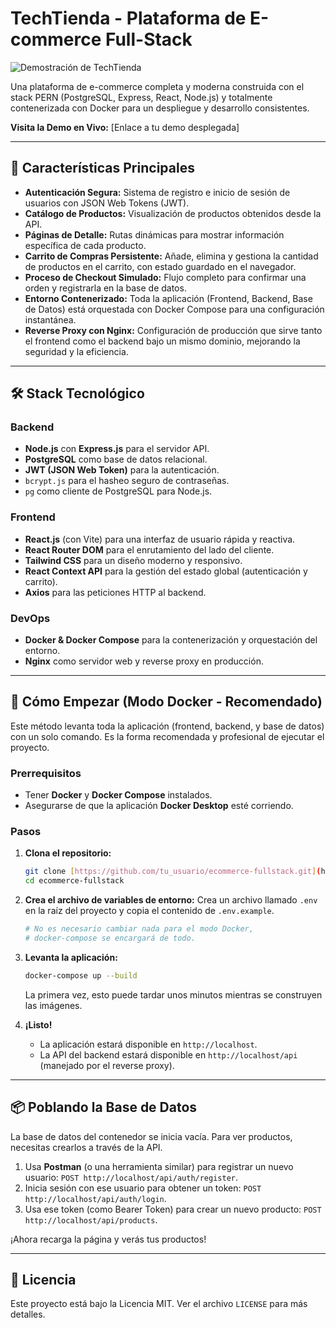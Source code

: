 # TechTienda - Plataforma de E-commerce Full-Stack

![Demostración de TechTienda](https://i.imgur.com/example.gif) <!-- Reemplazar con un GIF de tu aplicación -->

Una plataforma de e-commerce completa y moderna construida con el stack PERN (PostgreSQL, Express, React, Node.js) y totalmente contenerizada con Docker para un despliegue y desarrollo consistentes.

**Visita la Demo en Vivo:** [Enlace a tu demo desplegada] <!-- Añadirás esto en un futuro paso -->

---

## 🚀 Características Principales

* **Autenticación Segura:** Sistema de registro e inicio de sesión de usuarios con JSON Web Tokens (JWT).
* **Catálogo de Productos:** Visualización de productos obtenidos desde la API.
* **Páginas de Detalle:** Rutas dinámicas para mostrar información específica de cada producto.
* **Carrito de Compras Persistente:** Añade, elimina y gestiona la cantidad de productos en el carrito, con estado guardado en el navegador.
* **Proceso de Checkout Simulado:** Flujo completo para confirmar una orden y registrarla en la base de datos.
* **Entorno Contenerizado:** Toda la aplicación (Frontend, Backend, Base de Datos) está orquestada con Docker Compose para una configuración instantánea.
* **Reverse Proxy con Nginx:** Configuración de producción que sirve tanto el frontend como el backend bajo un mismo dominio, mejorando la seguridad y la eficiencia.

---

## 🛠️ Stack Tecnológico

### Backend
* **Node.js** con **Express.js** para el servidor API.
* **PostgreSQL** como base de datos relacional.
* **JWT (JSON Web Token)** para la autenticación.
* `bcrypt.js` para el hasheo seguro de contraseñas.
* `pg` como cliente de PostgreSQL para Node.js.

### Frontend
* **React.js** (con Vite) para una interfaz de usuario rápida y reactiva.
* **React Router DOM** para el enrutamiento del lado del cliente.
* **Tailwind CSS** para un diseño moderno y responsivo.
* **React Context API** para la gestión del estado global (autenticación y carrito).
* **Axios** para las peticiones HTTP al backend.

### DevOps
* **Docker & Docker Compose** para la contenerización y orquestación del entorno.
* **Nginx** como servidor web y reverse proxy en producción.

---

## 🏁 Cómo Empezar (Modo Docker - Recomendado)

Este método levanta toda la aplicación (frontend, backend, y base de datos) con un solo comando. Es la forma recomendada y profesional de ejecutar el proyecto.

### Prerrequisitos
* Tener **Docker** y **Docker Compose** instalados.
* Asegurarse de que la aplicación **Docker Desktop** esté corriendo.

### Pasos
1.  **Clona el repositorio:**
    ```bash
    git clone [https://github.com/tu_usuario/ecommerce-fullstack.git](https://github.com/tu_usuario/ecommerce-fullstack.git)
    cd ecommerce-fullstack
    ```

2.  **Crea el archivo de variables de entorno:**
    Crea un archivo llamado `.env` en la raíz del proyecto y copia el contenido de `.env.example`.
    ```bash
    # No es necesario cambiar nada para el modo Docker,
    # docker-compose se encargará de todo.
    ```

3.  **Levanta la aplicación:**
    ```bash
    docker-compose up --build
    ```
    La primera vez, esto puede tardar unos minutos mientras se construyen las imágenes.

4.  **¡Listo!**
    * La aplicación estará disponible en `http://localhost`.
    * La API del backend estará disponible en `http://localhost/api` (manejado por el reverse proxy).

---

## 📦 Poblando la Base de Datos

La base de datos del contenedor se inicia vacía. Para ver productos, necesitas crearlos a través de la API.

1.  Usa **Postman** (o una herramienta similar) para registrar un nuevo usuario: `POST http://localhost/api/auth/register`.
2.  Inicia sesión con ese usuario para obtener un token: `POST http://localhost/api/auth/login`.
3.  Usa ese token (como Bearer Token) para crear un nuevo producto: `POST http://localhost/api/products`.

¡Ahora recarga la página y verás tus productos!

---

## 📜 Licencia

Este proyecto está bajo la Licencia MIT. Ver el archivo `LICENSE` para más detalles.
